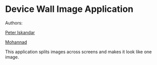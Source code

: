 # Device Wall Image Application

Authors:

[Peter Iskandar](https://github.com/xtreme-peter-iskandar)

[Mohannad ](https://github.com/xtreme-peter-iskandar)


This application splits images across screens and makes it look like one image.